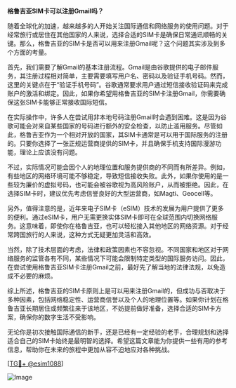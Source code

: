 **格鲁吉亚SIM卡可以注册Gmail吗？**

随着全球化的加速，越来越多的人开始关注国际通信和网络服务的使用问题。对于经常旅行或居住在其他国家的人来说，选择合适的SIM卡是确保日常通讯顺畅的关键。那么，格鲁吉亚的SIM卡是否可以用来注册Gmail呢？这个问题其实涉及到多个方面的考量。

首先，我们需要了解Gmail的基本注册流程。Gmail是由谷歌提供的电子邮件服务，其注册过程相对简单，主要需要填写用户名、密码以及验证手机号码。然而，这里的关键点在于“验证手机号码”。谷歌通常要求用户通过短信接收验证码来完成账户的激活和绑定。因此，如果你希望用格鲁吉亚的SIM卡注册Gmail，你需要确保这张SIM卡能够正常接收国际短信。

在实际操作中，许多人在尝试用非本地号码注册Gmail时会遇到困难。这是因为谷歌可能会对来自某些国家的号码进行额外的安全检查，以防止滥用服务。尽管如此，格鲁吉亚作为一个相对开放的国家，其SIM卡通常是可以用于国际服务的注册的。只要你选择了一张正规运营商提供的SIM卡，并且确保手机支持国际漫游功能，理论上应该没有问题。

不过，实际情况可能会因个人的地理位置和服务提供商的不同而有所差异。例如，有些地区的网络环境可能不够稳定，导致短信接收失败。此外，如果你使用的是一些较为廉价的虚拟号码，也可能会被谷歌视为高风险账户，从而被拒绝。因此，在选择SIM卡时，建议优先考虑信誉良好的大型运营商，如Magti、Geocell等。

另外，值得注意的是，近年来电子SIM卡（eSIM）技术的发展为用户提供了更多的便利。通过eSIM卡，用户无需更换实体SIM卡即可在全球范围内切换网络服务。这意味着，即使你在格鲁吉亚，也可以轻松接入其他地区的网络资源。对于经常跨国旅行的人来说，这种方式无疑更加灵活和高效。

当然，除了技术层面的考虑，法律和政策因素也不容忽视。不同国家和地区对于网络服务的监管各有不同，某些情况下可能会限制特定类型的国际服务访问。因此，在尝试使用格鲁吉亚SIM卡注册Gmail之前，最好先了解当地的法律法规，以免造成不必要的麻烦。

综上所述，格鲁吉亚的SIM卡原则上是可以用来注册Gmail的，但成功与否取决于多种因素，包括网络稳定性、运营商信誉以及个人的地理位置等。如果你计划在格鲁吉亚长期居住或频繁往来于该地区，不妨提前做好准备，选择合适的SIM卡方案，确保你的数字生活不受影响。

无论你是初次接触国际通信的新手，还是已经有一定经验的老手，合理规划和选择适合自己的SIM卡始终是最明智的选择。希望这篇文章能为你提供一些有用的参考信息，帮助你在未来的旅程中更加从容不迫地应对各种挑战。

[[TG💪+ @esim1088](https://t.me/s/esim1088)]

![Image](https://i.postimg.cc/4NQfJmqS/Snipaste-2025-05-13-00-14-12.png)